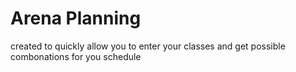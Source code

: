 # Arena Planning 
created to quickly allow you to enter your classes and get possible combonations for you schedule


